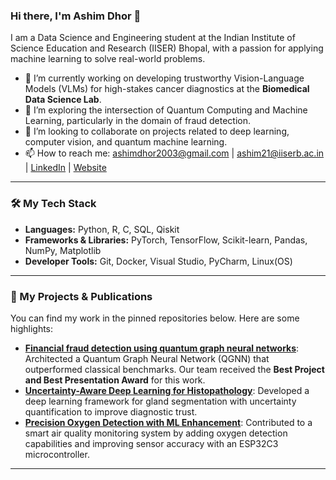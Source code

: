 ### Hi there, I'm Ashim Dhor 👋

I am a Data Science and Engineering student at the Indian Institute of Science Education and Research (IISER) Bhopal, with a passion for applying machine learning to solve real-world problems.

- 🔭 I’m currently working on developing trustworthy Vision-Language Models (VLMs) for high-stakes cancer diagnostics at the **Biomedical Data Science Lab**.
- 🌱 I’m exploring the intersection of Quantum Computing and Machine Learning, particularly in the domain of fraud detection.
- 👯 I’m looking to collaborate on projects related to deep learning, computer vision, and quantum machine learning.
- 📫 How to reach me: [ashimdhor2003@gmail.com](mailto:ashimdhor2003@gmail.com) | [ashim21@iiserb.ac.in](mailto:ashim21@iiserb.ac.in) | [LinkedIn](https://www.linkedin.com/in/ashim-dhor/) | [Website](https://ashimdhor.github.io/)

---

### 🛠️ My Tech Stack

- **Languages:** Python, R, C, SQL, Qiskit
- **Frameworks & Libraries:** PyTorch, TensorFlow, Scikit-learn, Pandas, NumPy, Matplotlib
- **Developer Tools:** Git, Docker, Visual Studio, PyCharm, Linux(OS)

---

### 🚀 My Projects & Publications

You can find my work in the pinned repositories below. Here are some highlights:

- **[Financial fraud detection using quantum graph neural networks](link-to-your-publication)**: Architected a Quantum Graph Neural Network (QGNN) that outperformed classical benchmarks. Our team received the **Best Project and Best Presentation Award** for this work.
- **[Uncertainty-Aware Deep Learning for Histopathology](link-to-your-project-repo)**: Developed a deep learning framework for gland segmentation with uncertainty quantification to improve diagnostic trust.
- **[Precision Oxygen Detection with ML Enhancement](link-to-your-project-repo)**: Contributed to a smart air quality monitoring system by adding oxygen detection capabilities and improving sensor accuracy with an ESP32C3 microcontroller.

---
